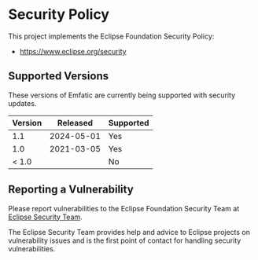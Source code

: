 # Security Policy

This project implements the Eclipse Foundation Security Policy:

* https://www.eclipse.org/security

## Supported Versions

These versions of Emfatic are currently being supported with security updates.

| Version | Released   | Supported | 
| ------- | ---------- | --------- | 
| 1.1     | 2024-05-01 | Yes       | 
| 1.0     | 2021-03-05 | Yes       | 
| < 1.0   |            | No        | 

## Reporting a Vulnerability

Please report vulnerabilities to the Eclipse Foundation Security Team at
[Eclipse Security Team](mailto:security@eclipse.org).

The Eclipse Security Team provides help and advice to Eclipse projects
on vulnerability issues and is the first point of contact
for handling security vulnerabilities.
